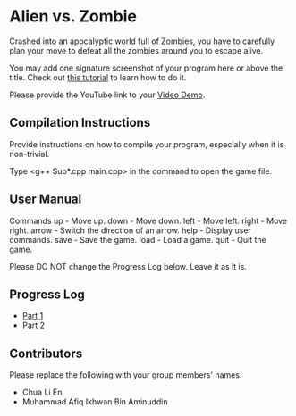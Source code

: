 # Alien vs. Zombie

Crashed into an apocalyptic world full of Zombies, you have to carefully plan your move to defeat all the zombies around you to escape alive. 

You may add one signature screenshot of your program here or above the title. Check out [this tutorial](https://www.digitalocean.com/community/tutorials/markdown-markdown-images) to learn how to do it.

Please provide the YouTube link to your [Video Demo](https://www.youtube.com/watch?v=zEpa2YtSvnM).

## Compilation Instructions

Provide instructions on how to compile your program, especially when it is non-trivial.

Type <g++ Sub\*.cpp main.cpp> in the command to open the game file.  

## User Manual
Commands
 up    - Move up.
 down  - Move down.
 left  - Move left.
 right - Move right.
 arrow - Switch the direction of an arrow.
 help  - Display user commands.
 save  - Save the game.
 load  - Load a  game.
 quit  - Quit the game. 

Please DO NOT change the Progress Log below. Leave it as it is.

## Progress Log

- [Part 1](PART1.md)
- [Part 2](PART2.md)

## Contributors

Please replace the following with your group members' names. 

- Chua Li En
- Muhammad Afiq Ikhwan Bin Aminuddin


